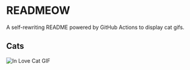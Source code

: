 # READMEOW

A self-rewriting README powered by GitHub Actions to display cat gifs.

## Cats

![In Love Cat GIF](https://media3.giphy.com/media/v1.Y2lkPTlhY2QwMmRhM2VvcW1uN3VwYmllaWxqaW5kemgwa3RrOXk1b214bXQxMDV5ZDE5NyZlcD12MV9naWZzX3NlYXJjaCZjdD1n/MDJ9IbxxvDUQM/200.gif)
